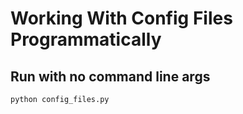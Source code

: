 # Working With Config Files Programmatically

## Run with no command line args
`python config_files.py`

